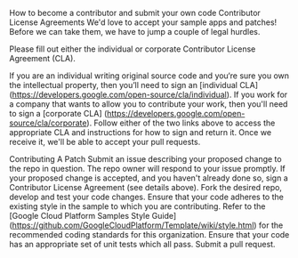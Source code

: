 How to become a contributor and submit your own code
Contributor License Agreements
We'd love to accept your sample apps and patches! Before we can take them, we have to jump a couple of legal hurdles.

Please fill out either the individual or corporate Contributor License Agreement (CLA).

If you are an individual writing original source code and you‘re sure you own the intellectual property, then you’ll need to sign an [individual CLA] (https://developers.google.com/open-source/cla/individual).
If you work for a company that wants to allow you to contribute your work, then you'll need to sign a [corporate CLA] (https://developers.google.com/open-source/cla/corporate).
Follow either of the two links above to access the appropriate CLA and instructions for how to sign and return it. Once we receive it, we'll be able to accept your pull requests.

Contributing A Patch
Submit an issue describing your proposed change to the repo in question.
The repo owner will respond to your issue promptly.
If your proposed change is accepted, and you haven't already done so, sign a Contributor License Agreement (see details above).
Fork the desired repo, develop and test your code changes.
Ensure that your code adheres to the existing style in the sample to which you are contributing. Refer to the [Google Cloud Platform Samples Style Guide] (https://github.com/GoogleCloudPlatform/Template/wiki/style.html) for the recommended coding standards for this organization.
Ensure that your code has an appropriate set of unit tests which all pass.
Submit a pull request.
